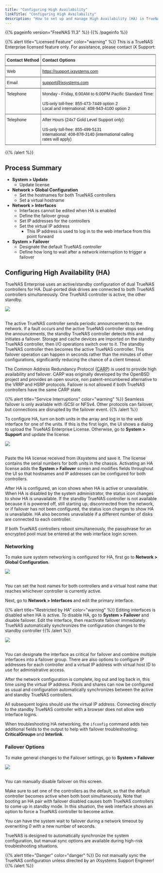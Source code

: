 ```yaml
---
title: "Configuring High Availability"
linkTitle: "Configuring High Availability"
description: "How to set up and manage High Availability (HA) in TrueNAS Enterprise"
---
```


{{% pageinfo version="FreeNAS 11.3" %}}
{{% /pageinfo %}}

{{% alert title="Licensed Feature" color="warning" %}}
This is a TrueNAS Enterprise licensed feature only.
For assistance, please contact iX Support:

<style type="text/css">
.tg  {border-collapse:collapse;border-spacing:0;}
.tg td{font-family:Arial, sans-serif;font-size:14px;padding:10px 5px;border-style:solid;border-width:1px;overflow:hidden;word-break:normal;border-color:black;}
.tg th{font-family:Arial, sans-serif;font-size:14px;font-weight:normal;padding:10px 5px;border-style:solid;border-width:1px;overflow:hidden;word-break:normal;border-color:black;}
.tg .tg-0pky{border-color:inherit;text-align:left;vertical-align:top}
</style>
<table class="tg">
  <tr>
    <th class="tg-0pky"><b>Contact Method</b></th>
    <th class="tg-0pky"><b>Contact Options</b></th>
  </tr>
  <tr>
    <td class="tg-0pky">Web</td>
    <td class="tg-0pky"><a href="https://support.ixsystems.com" target="_blank">https://support.ixsystems.com</a></td>
  </tr>
  <tr>
    <td class="tg-0pky">Email</td>
    <td class="tg-0pky"><a href="mailto://support.ixsystems.com" target="_blank">support@ixsystems.com</a></td>
  </tr>
  <tr>
    <td class="tg-0pky">Telephone</td>
    <td class="tg-0pky">Monday - Friday, 6:00AM to 6:00PM Pacific Standard Time:<br><br>US-only toll-free: 855-473-7449 option 2<br>Local and international: 408-943-4100 option 2<br></td>
  </tr>
  <tr>
    <td class="tg-0pky">Telephone</td>
    <td class="tg-0pky">After Hours (24x7 Gold Level Support only):<br><br>US-only toll-free: 855-499-5131<br>International: 408-878-3140 (international calling<br>rates will apply)<br></td>
  </tr>
</table>
{{% /alert %}}

## Process Summary

* **System > Update**
  * Update license
* **Network > Global Configuration**
  * Set the hostnames for both TrueNAS controllers
  * Set a virtual hostname
* **Network > Interfaces**
  * Interfaces cannot be edited when HA is enabled
  * Define the failover group
  * Set IP addresses for the controllers
  * Set the virtual IP address
    * This IP address is used to log in to the web interface from this point forward
* **System > Failover**
  * Designate the default TrueNAS controller
  * Define how long to wait after a network interruption to trigger a failover

## Configuring High Availability (HA)

TrueNAS Enterprise uses an active/standby configuration of dual TrueNAS controllers for HA.
Dual-ported disk drives are connected to both TrueNAS controllers simultaneously.
One TrueNAS controller is active, the other standby.

<img src="/images/ha-dashboard.png">
<br><br>

The active TrueNAS controller sends periodic announcements to the network.
If a fault occurs and the active TrueNAS controller stops sending the announcements, the standby TrueNAS controller detects this and initiates a failover.
Storage and cache devices are imported on the standby TrueNAS controller, then I/O operations switch over to it.
The standby TrueNAS controller then becomes the active TrueNAS controller.
This failover operation can happen in seconds rather than the minutes of other configurations, significantly reducing the chance of a client timeout.

The Common Address Redundancy Protocol ([CARP](https://www.openbsd.org/faq/pf/carp.html)) is used to provide high availability and failover.
CARP was originally developed by the OpenBSD project and provides an open source, non patent-encumbered alternative to the VRRP and HSRP protocols.
Failover is not allowed if both TrueNAS controllers have the same CARP state.

{{% alert title="Service Interruptions" color="warning" %}}
Seamless failover is only available with iSCSI or NFSv4. Other protocols can failover, but connections are disrupted by the failover event.
{{% /alert %}}

To configure HA, turn on both units in the array and log in to the web interface for one of the units.
If this is the first login, the UI shows a dialog to upload the TrueNAS Enterprise License.
Otherwise, go to **System > Support** and update the license.

<img src="/images/ha-system-support-license.png">
<br><br>

Paste the HA license received from iXsystems and save it.
The license contains the serial numbers for both units in the chassis.
Activating an HA license adds the **System > Failover** screen and modifies fields throughout the UI so that hostnames and IP addresses can be configured for both controllers.

After HA is configured, an icon shows when HA is active or unavailable.
When HA is disabled by the system administrator, the status icon changes to show HA is unavailable.
If the standby TrueNAS controller is not available because it is powered off, still starting up, disconnected from the network, or if failover has not been configured, the status icon changes to show HA is unavailable.
HA also becomes unavailable if a different number of disks are connected to each controller.

If both TrueNAS controllers reboot simultaneously, the passphrase for an encrypted pool must be entered at the web interface login screen.



### Networking

To make sure system networking is configured for HA, first go to **Network > Global Configuration**.

<img src="/images/ha-network-globalconfig.png">
<br><br>

You can set the host names for both controllers and a virtual host name that reaches whichever controller is currently active.

Next, go to **Network > Interfaces** and edit the primary interface.

{{% alert title="Restricted by HA" color="warning" %}}
Editing interfaces is disabled when HA is active.
To disable HA, go to **System > Failover** and disable failover.
Edit the interface, then reactivate failover immediately.
TrueNAS automatically synchronizes the configuration changes to the standby controller
{{% /alert %}}

<img src="/images/ha-network-interfaces-edit.png">
<br><br>

You can designate the interface as critical for failover and combine multiple interfaces into a failover group.
There are also options to configure IP addresses for each controller and a virtual IP address with virtual host ID to use for administrative access.

After the network configuration is complete, log out and log back in, this time using the virtual IP address.
Pools and shares can now be configured as usual and configuration automatically synchronizes between the active and standby TrueNAS controllers.

All subsequent logins should use the virtual IP address.
Connecting directly to the standby TrueNAS controller with a browser does not allow web interface logins.

When troubleshooting HA networking, the <code>ifconfig</code> command adds two additional fields to the output to help with failover troubleshooting: **CriticalGroup*n*** and **Interlink**.

### Failover Options

To make general changes to the Failover settings, go to **System > Failover**

<img src="/images/ha-system-failover.png">
<br><br>

You can manually disable failover on this screen.

Make sure to set one of the controllers as the default, so that the default controller becomes active when both boot simultaneously.
Note that booting an HA pair with failover disabled causes both TrueNAS controllers to come up in standby mode.
In this situation, the web interface shows an option to force a TrueNAS controller to become active.

You can have the system wait to failover during a network timeout by overwriting *0* with a new number of seconds.

TrueNAS is designed to automatically synchronize the system configuration, but manual sync options are available during high-risk troubleshooting situations.

{{% alert title="Danger" color="danger" %}}
Do not manually sync the TrueNAS configuration unless directed by an iXsystems Support Engineer!
{{% /alert %}}